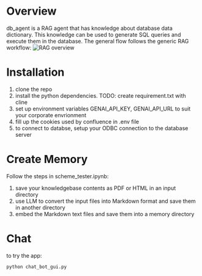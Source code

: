 # Overview
db_agent is a RAG agent that has knowledge about database data dictionary. This knowledge can be used to generate SQL queries and execute them in the database.
The general flow follows the generic RAG workflow:
![RAG overview](https://www.kdnuggets.com/wp-content/uploads/Ferrer_RAG_LlamaIndex_2.png)

# Installation
1. clone the repo
2. install the python dependencies. TODO: create requirement.txt with cline
3. set up environment variables GENAI_API_KEY, GENAI_API_URL to suit your corporate envrionment
4. fill up the cookies used by confluence in .env file
5. to connect to databse, setup your ODBC connection to the database server

# Create Memory
Follow the steps in scheme_tester.ipynb:
1. save your knowledgebase contents as PDF or HTML in an input directory
2. use LLM to convert the input files into Markdown format and save them in another directory
3. embed the Markdown text files and save them into a memory directory

# Chat
to try the app:
```
python chat_bot_gui.py
```
